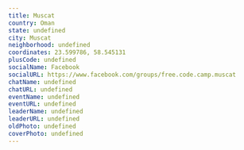 ```yaml
---
title: Muscat
country: Oman
state: undefined
city: Muscat
neighborhood: undefined
coordinates: 23.599786, 58.545131
plusCode: undefined
socialName: Facebook
socialURL: https://www.facebook.com/groups/free.code.camp.muscat
chatName: undefined
chatURL: undefined
eventName: undefined
eventURL: undefined
leaderName: undefined
leaderURL: undefined
oldPhoto: undefined
coverPhoto: undefined
---
```

